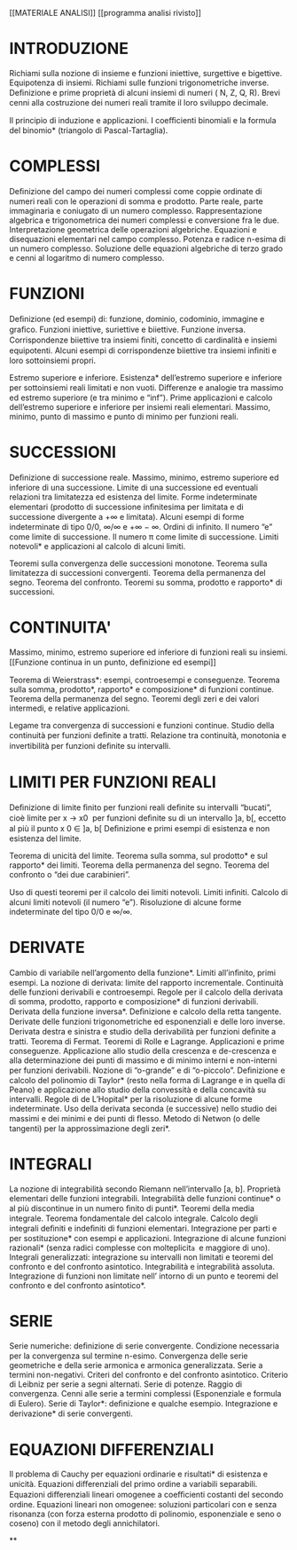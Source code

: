 [[MATERIALE ANALISI]]
[[programma analisi rivisto]]

# INTRODUZIONE

Richiami sulla nozione di insieme e funzioni iniettive, surgettive e bigettive. Equipotenza di insiemi.
Richiami sulle funzioni trigonometriche inverse.
Deﬁnizione e prime proprietà di alcuni insiemi di numeri ( N, Z, Q, R).
Brevi cenni alla costruzione dei numeri reali tramite il loro sviluppo decimale.

Il principio di induzione e applicazioni.
I coeﬃcienti binomiali e la formula del binomio* (triangolo di Pascal-Tartaglia).

# COMPLESSI

Deﬁnizione del campo dei numeri complessi come coppie ordinate di numeri reali con le operazioni di somma e prodotto.
Parte reale, parte immaginaria e coniugato di un numero complesso.
Rappresentazione algebrica e trigonometrica dei numeri complessi e conversione fra le due.
Interpretazione geometrica delle operazioni algebriche.
Equazioni e disequazioni elementari nel campo complesso. Potenza e radice n-esima di un numero complesso.
Soluzione delle equazioni algebriche di terzo grado e cenni al logaritmo di numero complesso.


# FUNZIONI

Deﬁnizione (ed esempi) di: funzione, dominio, codominio, immagine e graﬁco.
Funzioni iniettive, suriettive e biiettive. Funzione inversa.
Corrispondenze biiettive tra insiemi ﬁniti, concetto di cardinalità e insiemi equipotenti.
Alcuni esempi di corrispondenze biiettive tra insiemi inﬁniti e loro sottoinsiemi propri.

Estremo superiore e inferiore.
Esistenza* dell’estremo superiore e inferiore per sottoinsiemi reali limitati e non vuoti.
Diﬀerenze e analogie tra massimo ed estremo superiore (e tra minimo e “inf”).
Prime applicazioni e calcolo dell’estremo superiore e inferiore per insiemi reali elementari.
Massimo, minimo, punto di massimo e punto di minimo per funzioni reali. 

# SUCCESSIONI

Deﬁnizione di successione reale.
Massimo, minimo, estremo superiore ed inferiore di una successione.
Limite di una successione ed eventuali relazioni tra limitatezza ed esistenza del limite.
Forme indeterminate elementari (prodotto di successione inﬁnitesima per limitata e di successione divergente a +∞ e limitata).
Alcuni esempi di forme indeterminate di tipo 0/0, ∞/∞ e +∞ − ∞.
Ordini di inﬁnito.
Il numero “e” come limite di successione.
Il numero π come limite di successione.
Limiti notevoli* e applicazioni al calcolo di alcuni limiti.

Teoremi sulla convergenza delle successioni monotone.
Teorema sulla limitatezza di successioni convergenti.
Teorema della permanenza del segno.
Teorema del confronto.
Teoremi su somma, prodotto e rapporto* di successioni.



# CONTINUITA'

Massimo, minimo, estremo superiore ed inferiore di funzioni reali su insiemi.
[[Funzione continua in un punto, deﬁnizione ed esempi]]

Teorema di Weierstrass*: esempi, controesempi e conseguenze.
Teorema sulla somma, prodotto*, rapporto* e composizione* di funzioni continue.
Teorema della permanenza del segno.
Teoremi degli zeri e dei valori intermedi, e relative applicazioni.

Legame tra convergenza di successioni e funzioni continue.
Studio della continuità per funzioni deﬁnite a tratti.
Relazione tra continuità, monotonia e invertibilità per funzioni deﬁnite su intervalli.


# LIMITI PER FUNZIONI REALI

Deﬁnizione di limite ﬁnito per funzioni reali deﬁnite su intervalli “bucati”, cioè limite per x → x0  per funzioni deﬁnite su di un intervallo \]a, b\[, eccetto al più il punto x 0 ∈ ]a, b\[
Deﬁnizione e primi esempi di esistenza e non esistenza del limite.

Teorema di unicità del limite.
Teorema sulla somma, sul prodotto* e sul rapporto* dei limiti.
Teorema della permanenza del segno.
Teorema del confronto o “dei due carabinieri”.

Uso di questi teoremi per il calcolo dei limiti notevoli.
Limiti inﬁniti.
Calcolo di alcuni limiti notevoli (il numero “e”).
Risoluzione di alcune forme indeterminate del tipo 0/0 e ∞/∞.




# DERIVATE

Cambio di variabile nell’argomento della funzione*. Limiti all’inﬁnito, primi esempi. La nozione di derivata: limite del rapporto incrementale. Continuità delle funzioni derivabili e controesempi. Regole per il calcolo della derivata di somma, prodotto, rapporto e composizione* di funzioni derivabili. Derivata della funzione inversa*. Deﬁnizione e calcolo della retta tangente. Derivate delle funzioni trigonometriche ed esponenziali e delle loro inverse. Derivata destra e sinistra e studio della derivabilità per funzioni deﬁnite a tratti. Teorema di Fermat. Teoremi di Rolle e Lagrange. Applicazioni e prime conseguenze. Applicazione allo studio della crescenza e de-crescenza e alla determinazione dei punti di massimo e di minimo interni e non-interni per funzioni derivabili. Nozione di “o-grande” e di “o-piccolo”. Deﬁnizione e calcolo del polinomio di Taylor* (resto nella forma di Lagrange e in quella di Peano) e applicazione allo studio della convessità e della concavità su intervalli. Regole di de L’Hopital* per la risoluzione di alcune forme indeterminate. Uso della derivata seconda (e successive) nello studio dei massimi e dei minimi e dei punti di ﬂesso. Metodo di Netwon (o delle tangenti) per la approssimazione degli zeri*. 

# INTEGRALI

La nozione di integrabilità secondo Riemann nell’intervallo \[a, b\]. Proprietà elementari delle funzioni integrabili. Integrabilità delle funzioni continue* o al più discontinue in un numero ﬁnito di punti*. Teoremi della media integrale. Teorema fondamentale del calcolo integrale. Calcolo degli integrali deﬁniti e indeﬁniti di funzioni elementari. Integrazione per parti e per sostituzione* con esempi e applicazioni. Integrazione di alcune funzioni razionali* (senza radici complesse con molteplicit`a `e maggiore di uno). Integrali generalizzati: integrazione su intervalli non limitati e teoremi del confronto e del confronto asintotico. Integrabilità e integrabilità assoluta. Integrazione di funzioni non limitate nell’ intorno di un punto e teoremi del confronto e del confronto asintotico*.

# SERIE

Serie numeriche: deﬁnizione di serie convergente. Condizione necessaria per la convergenza sul termine n-esimo. Convergenza delle serie geometriche e della serie armonica e armonica generalizzata. Serie a termini non-negativi. Criteri del confronto e del confronto asintotico. Criterio di Leibniz per serie a segni alternati. Serie di potenze. Raggio di convergenza. Cenni alle serie a termini complessi (Esponenziale e formula di Eulero). Serie di Taylor*: deﬁnizione e qualche esempio. Integrazione e derivazione* di serie convergenti.

# EQUAZIONI DIFFERENZIALI

Il problema di Cauchy per equazioni ordinarie e risultati* di esistenza e unicità. Equazioni diﬀerenziali del primo ordine a variabili separabili. Equazioni diﬀerenziali lineari omogenee a coeﬃcienti costanti del secondo ordine. Equazioni lineari non omogenee: soluzioni particolari con e senza risonanza (con forza esterna prodotto di polinomio, esponenziale e seno o coseno) con il metodo degli annichilatori.

  
**